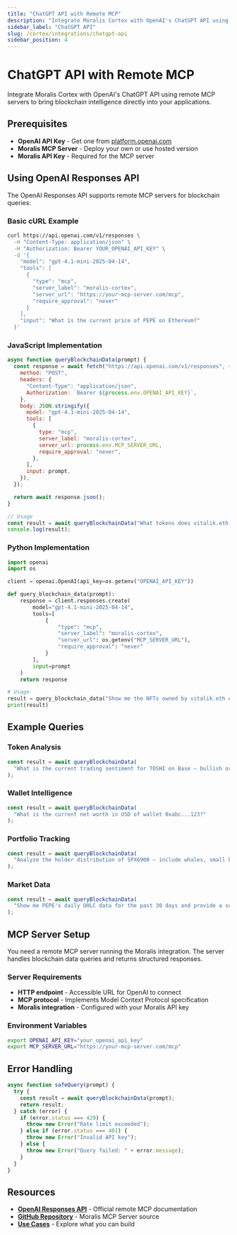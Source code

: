 ```yaml
---
title: "ChatGPT API with Remote MCP"
description: "Integrate Moralis Cortex with OpenAI's ChatGPT API using remote MCP servers for blockchain intelligence in your applications."
sidebar_label: "ChatGPT API"
slug: /cortex/integrations/chatgpt-api
sidebar_position: 4
---
```


# ChatGPT API with Remote MCP

Integrate Moralis Cortex with OpenAI's ChatGPT API using remote MCP servers to bring blockchain intelligence directly into your applications.

## Prerequisites

- **OpenAI API Key** - Get one from [platform.openai.com](https://platform.openai.com/api-keys)
- **Moralis MCP Server** - Deploy your own or use hosted version
- **Moralis API Key** - Required for the MCP server

## Using OpenAI Responses API

The OpenAI Responses API supports remote MCP servers for blockchain queries:

### Basic cURL Example

```bash
curl https://api.openai.com/v1/responses \
  -H "Content-Type: application/json" \
  -H "Authorization: Bearer YOUR_OPENAI_API_KEY" \
  -d '{
    "model": "gpt-4.1-mini-2025-04-14",
    "tools": [
      {
        "type": "mcp",
        "server_label": "moralis-cortex",
        "server_url": "https://your-mcp-server.com/mcp",
        "require_approval": "never"
      }
    ],
    "input": "What is the current price of PEPE on Ethereum?"
  }'
```

### JavaScript Implementation

```javascript
async function queryBlockchainData(prompt) {
  const response = await fetch("https://api.openai.com/v1/responses", {
    method: "POST",
    headers: {
      "Content-Type": "application/json",
      Authorization: `Bearer ${process.env.OPENAI_API_KEY}`,
    },
    body: JSON.stringify({
      model: "gpt-4.1-mini-2025-04-14",
      tools: [
        {
          type: "mcp",
          server_label: "moralis-cortex",
          server_url: process.env.MCP_SERVER_URL,
          require_approval: "never",
        },
      ],
      input: prompt,
    }),
  });

  return await response.json();
}

// Usage
const result = await queryBlockchainData("What tokens does vitalik.eth hold?");
console.log(result);
```

### Python Implementation

```python
import openai
import os

client = openai.OpenAI(api_key=os.getenv("OPENAI_API_KEY"))

def query_blockchain_data(prompt):
    response = client.responses.create(
        model="gpt-4.1-mini-2025-04-14",
        tools=[
            {
                "type": "mcp",
                "server_label": "moralis-cortex",
                "server_url": os.getenv("MCP_SERVER_URL"),
                "require_approval": "never"
            }
        ],
        input=prompt
    )
    return response

# Usage
result = query_blockchain_data("Show me the NFTs owned by vitalik.eth on Base")
print(result)
```

## Example Queries

### Token Analysis

```javascript
const result = await queryBlockchainData(
  "What is the current trading sentiment for TOSHI on Base — bullish or bearish?"
);
```

### Wallet Intelligence

```javascript
const result = await queryBlockchainData(
  "What is the current net worth in USD of wallet 0xabc...123?"
);
```

### Portfolio Tracking

```javascript
const result = await queryBlockchainData(
  "Analyze the holder distribution of SPX6900 — include whales, small holders, and recent growth trends"
);
```

### Market Data

```javascript
const result = await queryBlockchainData(
  "Show me PEPE's daily OHLC data for the past 30 days and provide a summary"
);
```

## MCP Server Setup

You need a remote MCP server running the Moralis integration. The server handles blockchain data queries and returns structured responses.

### Server Requirements

- **HTTP endpoint** - Accessible URL for OpenAI to connect
- **MCP protocol** - Implements Model Context Protocol specification
- **Moralis integration** - Configured with your Moralis API key

### Environment Variables

```bash
export OPENAI_API_KEY="your_openai_api_key"
export MCP_SERVER_URL="https://your-mcp-server.com/mcp"
```

## Error Handling

```javascript
async function safeQuery(prompt) {
  try {
    const result = await queryBlockchainData(prompt);
    return result;
  } catch (error) {
    if (error.status === 429) {
      throw new Error("Rate limit exceeded");
    } else if (error.status === 401) {
      throw new Error("Invalid API key");
    } else {
      throw new Error("Query failed: " + error.message);
    }
  }
}
```

## Resources

- **[OpenAI Responses API](https://platform.openai.com/docs/guides/tools-remote-mcp)** - Official remote MCP documentation
- **[GitHub Repository](https://github.com/MoralisWeb3/moralis-mcp-server)** - Moralis MCP Server source
- **[Use Cases](/cortex/use-cases)** - Explore what you can build
